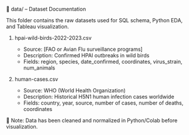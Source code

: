 📂 data/ – Dataset Documentation

This folder contains the raw datasets used for SQL schema, Python EDA, and Tableau visualization.

1. hpai-wild-birds-2022-2023.csv
   - Source: [FAO or Avian Flu surveillance programs]
   - Description: Confirmed HPAI outbreaks in wild birds
   - Fields: region, species, date_confirmed, coordinates, virus_strain, num_animals

2. human-cases.csv
   - Source: WHO (World Health Organization)
   - Description: Historical H5N1 human infection cases worldwide
   - Fields: country, year, source, number of cases, number of deaths, coordinates

📌 Note: Data has been cleaned and normalized in Python/Colab before visualization.
